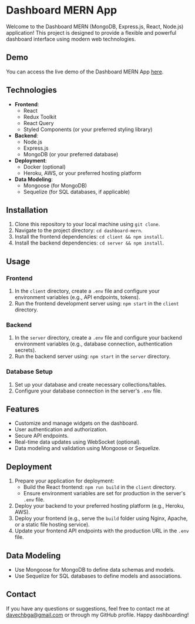 # Dashboard MERN App

Welcome to the Dashboard MERN (MongoDB, Express.js, React, Node.js) application! This project is designed to provide a flexible and powerful dashboard interface using modern web technologies.

## Demo

You can access the live demo of the Dashboard MERN App [here](https://admin-frontend-davechbga.onrender.com/).

## Technologies

- **Frontend**:
  - React
  - Redux Toolkit
  - React Query
  - Styled Components (or your preferred styling library)
- **Backend**:
  - Node.js
  - Express.js
  - MongoDB (or your preferred database)
- **Deployment**:
  - Docker (optional)
  - Heroku, AWS, or your preferred hosting platform
- **Data Modeling**:
  - Mongoose (for MongoDB)
  - Sequelize (for SQL databases, if applicable)

## Installation

1. Clone this repository to your local machine using `git clone`.
2. Navigate to the project directory: `cd dashboard-mern`.
3. Install the frontend dependencies: `cd client && npm install`.
4. Install the backend dependencies: `cd server && npm install`.

## Usage

### Frontend

1. In the `client` directory, create a `.env` file and configure your environment variables (e.g., API endpoints, tokens).
2. Run the frontend development server using: `npm start` in the `client` directory.

### Backend

1. In the `server` directory, create a `.env` file and configure your backend environment variables (e.g., database connection, authentication secrets).
2. Run the backend server using: `npm start` in the `server` directory.

### Database Setup

1. Set up your database and create necessary collections/tables.
2. Configure your database connection in the server's `.env` file.

## Features

- Customize and manage widgets on the dashboard.
- User authentication and authorization.
- Secure API endpoints.
- Real-time data updates using WebSocket (optional).
- Data modeling and validation using Mongoose or Sequelize.

## Deployment

1. Prepare your application for deployment:
   - Build the React frontend: `npm run build` in the `client` directory.
   - Ensure environment variables are set for production in the server's `.env` file.
2. Deploy your backend to your preferred hosting platform (e.g., Heroku, AWS).
3. Deploy your frontend (e.g., serve the `build` folder using Nginx, Apache, or a static file hosting service).
4. Update your frontend API endpoints with the production URL in the `.env` file.

## Data Modeling

- Use Mongoose for MongoDB to define data schemas and models.
- Use Sequelize for SQL databases to define models and associations.

## Contact

If you have any questions or suggestions, feel free to contact me at [davechbga@gmail.com](mailto:davechbga@gmail.com) or through my GitHub profile. Happy dashboarding!
